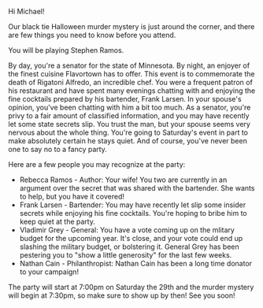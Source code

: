 Hi Michael!

Our black tie Halloween murder mystery is just around the corner, and there are few things you need to know before you attend.

You will be playing Stephen Ramos.

By day, you're a senator for the state of Minnesota. By night, an enjoyer of the finest cuisine Flavortown has to offer. This event is to commemorate the death of Rigatoni Alfredo, an incredible chef. You were a frequent patron of his restaurant and have spent many evenings chatting with and enjoying the fine cocktails prepared by his bartender, Frank Larsen. In your spouse's opinion, you've been chatting with him a bit too much. As a senator, you're privy to a fair amount of classified information, and you may have recently let some state secrets slip. You trust the man, but your spouse seems very nervous about the whole thing. You're going to Saturday's event in part to make absolutely certain he stays quiet. And of course, you've never been one to say no to a fancy party.

Here are a few people you may recognize at the party:

- Rebecca Ramos - Author: Your wife! You two are currently in an argument over the secret that was shared with the bartender. She wants to help, but you have it covered!
- Frank Larsen - Bartender: You may have recently let slip some insider secrets while enjoying his fine cocktails. You're hoping to bribe him to keep quiet at the party.
- Vladimir Grey - General: You have a vote coming up on the mlitary budget for the upcoming year. It's close, and your vote could end up slashing the military budget, or bolstering it. General Grey has been pestering you to "show a little generosity" for the last few weeks.
- Nathan Cain - Philanthropist: Nathan Cain has been a long time donator to your campaign!

The party will start at 7:00pm on Saturday the 29th and the murder mystery will begin at 7:30pm, so make sure to show up by then! See you soon!
